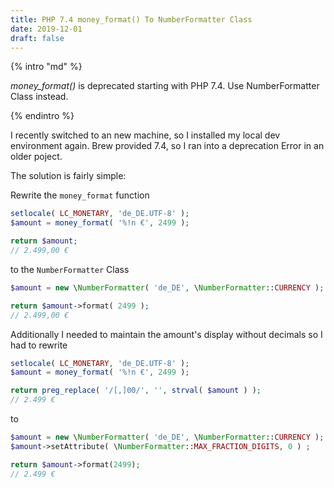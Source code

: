 ```yaml
---
title: PHP 7.4 money_format() To NumberFormatter Class
date: 2019-12-01
draft: false
---
```



{% intro "md" %}

_money_format()_ is deprecated starting with PHP 7.4. Use NumberFormatter Class instead.

{% endintro %}

I recently switched to an new machine, so I installed my local dev environment again. Brew provided 7.4, so I ran into a deprecation Error in an older poject.

The solution is fairly simple:

Rewrite the `money_format` function

```php
setlocale( LC_MONETARY, 'de_DE.UTF-8' );
$amount = money_format( '%!n €', 2499 );

return $amount;
// 2.499,00 €
```

to the `NumberFormatter` Class

```php
$amount = new \NumberFormatter( 'de_DE', \NumberFormatter::CURRENCY );

return $amount->format( 2499 );
// 2.499,00 €
```
Additionally I needed to maintain the amount's display without decimals so I had to rewrite

```php
setlocale( LC_MONETARY, 'de_DE.UTF-8' );
$amount = money_format( '%!n €', 2499 );

return preg_replace( '/[,]00/', '', strval( $amount ) );
// 2.499 €
```
to

```php
$amount = new \NumberFormatter( 'de_DE', \NumberFormatter::CURRENCY );
$amount->setAttribute( \NumberFormatter::MAX_FRACTION_DIGITS, 0 ) ;

return $amount->format(2499);
// 2.499 €
```